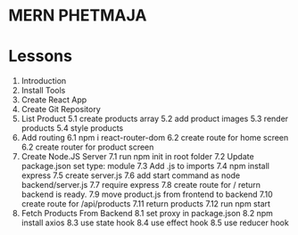 # MERN PHETMAJA

# Lessons

1. Introduction
2. Install Tools
3. Create React App
4. Create Git Repository
5. List Product
   5.1 create products array
   5.2 add product images
   5.3 render products
   5.4 style products
6. Add routing
   6.1 npm i react-router-dom
   6.2 create route for home screen
   6.2 create router for product screen
7. Create Node.JS Server
   7.1 run npm init in root folder
   7.2 Update package.json set type: module
   7.3 Add .js to imports
   7.4 npm install express
   7.5 create server.js
   7.6 add start command as node backend/server.js
   7.7 require express
   7.8 create route for / return backend is ready.
   7.9 move product.js from frontend to backend
   7.10 create route for /api/products
   7.11 return products
   7.12 run npm start
8. Fetch Products From Backend
   8.1 set proxy in package.json
   8.2 npm install axios
   8.3 use state hook
   8.4 use effect hook
   8.5 use reducer hook

